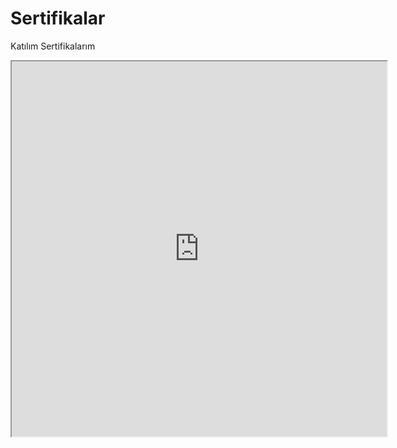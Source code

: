 # Sertifikalar
Katılım Sertifikalarım


<iframe width="600px" height="600px" src="https://viewscreen.githubusercontent.com/view/pdf?enc_url=68747470733a2f2f7261772e67697468756275736572636f6e74656e742e636f6d2f61686d6574656d696e6b6172612f536572746966696b616c61722f656163313566343563313761386434653735313165313239373565346632336339306436313031362f476f6f676c655f466c75747465725f696c655f4d6f62696c5f557967756c616d615f4b757273755f43657274696669636174652e706466"></iframe>
